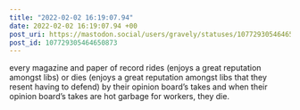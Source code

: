 ```yaml
---
title: "2022-02-02 16:19:07.94"
date: 2022-02-02 16:19:07.94 +00
post_uri: https://mastodon.social/users/gravely/statuses/107729305464650873
post_id: 107729305464650873
---
```

every magazine and paper of record rides (enjoys a great reputation amongst libs) or dies (enjoys a great reputation amongst libs that they resent having to defend) by their opinion board’s takes and when their opinion board’s takes are hot garbage for workers, they die.


